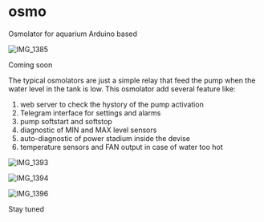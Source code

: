# osmo
Osmolator for aquarium Arduino based

![IMG_1385](https://user-images.githubusercontent.com/72757865/150636544-dfa02e4b-0aa9-477e-a684-1be9380ae001.JPG)

Coming soon

The typical osmolators are just a simple relay that feed the pump when the water level in the tank is low. This osmolator add several feature like:
1) web server to check the hystory of the pump activation
2) Telegram interface for settings and alarms
3) pump softstart and softstop
4) diagnostic of MIN and MAX level sensors
5) auto-diagnostic of power stadium inside the devise
6) temperature sensors and FAN output in case of water too hot

![IMG_1393](https://user-images.githubusercontent.com/72757865/150640367-140b3f54-3d17-47c9-b9ee-b04eb4a51fb4.JPG)

![IMG_1394](https://user-images.githubusercontent.com/72757865/150640369-935a1832-1ab4-4426-bdc8-72383242a0cd.JPG)

![IMG_1396](https://user-images.githubusercontent.com/72757865/150641870-ff3453e8-14f2-4b69-b100-c9004ce618eb.JPG)


Stay tuned
